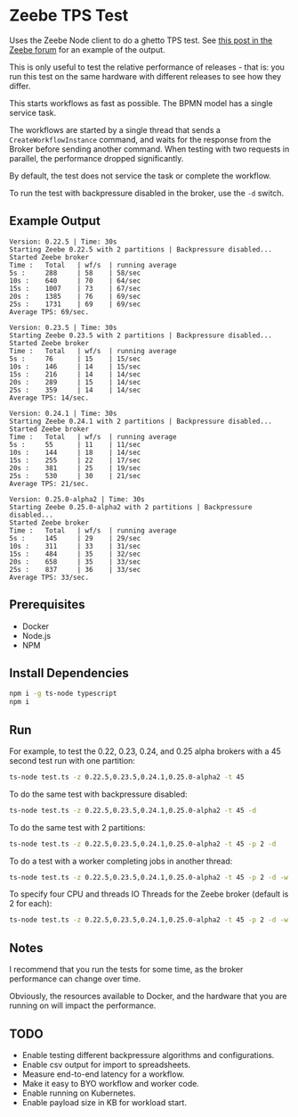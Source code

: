 # Zeebe TPS Test

Uses the Zeebe Node client to do a ghetto TPS test. See [this post in the Zeebe forum](https://forum.zeebe.io/t/whats-the-broker-ratelimit-strategy/1370/2) for an example of the output.

This is only useful to test the relative performance of releases - that is: you run this test on the same hardware with different releases to see how they differ.

This starts workflows as fast as possible. The BPMN model has a single service task.

The workflows are started by a single thread that sends a `CreateWorkflowInstance` command, and waits for the response from the Broker before sending another command. When testing with two requests in parallel, the performance dropped significantly.

By default, the test does not service the task or complete the workflow.

To run the test with backpressure disabled in the broker, use the `-d` switch.

## Example Output

```
Version: 0.22.5 | Time: 30s
Starting Zeebe 0.22.5 with 2 partitions | Backpressure disabled...
Started Zeebe broker
Time :   Total   | wf/s  | running average
5s :     288     | 58    | 58/sec
10s :    640     | 70    | 64/sec
15s :    1007    | 73    | 67/sec
20s :    1385    | 76    | 69/sec
25s :    1731    | 69    | 69/sec
Average TPS: 69/sec.

Version: 0.23.5 | Time: 30s
Starting Zeebe 0.23.5 with 2 partitions | Backpressure disabled...
Started Zeebe broker
Time :   Total   | wf/s  | running average
5s :     76      | 15    | 15/sec
10s :    146     | 14    | 15/sec
15s :    216     | 14    | 14/sec
20s :    289     | 15    | 14/sec
25s :    359     | 14    | 14/sec
Average TPS: 14/sec.

Version: 0.24.1 | Time: 30s
Starting Zeebe 0.24.1 with 2 partitions | Backpressure disabled...
Started Zeebe broker
Time :   Total   | wf/s  | running average
5s :     55      | 11    | 11/sec
10s :    144     | 18    | 14/sec
15s :    255     | 22    | 17/sec
20s :    381     | 25    | 19/sec
25s :    530     | 30    | 21/sec
Average TPS: 21/sec.

Version: 0.25.0-alpha2 | Time: 30s
Starting Zeebe 0.25.0-alpha2 with 2 partitions | Backpressure disabled...
Started Zeebe broker
Time :   Total   | wf/s  | running average
5s :     145     | 29    | 29/sec
10s :    311     | 33    | 31/sec
15s :    484     | 35    | 32/sec
20s :    658     | 35    | 33/sec
25s :    837     | 36    | 33/sec
Average TPS: 33/sec.
```

## Prerequisites

* Docker
* Node.js
* NPM 

## Install Dependencies

```bash
npm i -g ts-node typescript
npm i
```

## Run

For example, to test the 0.22, 0.23, 0.24, and 0.25 alpha brokers with a 45 second test run with one partition: 

```bash
ts-node test.ts -z 0.22.5,0.23.5,0.24.1,0.25.0-alpha2 -t 45
```

To do the same test with backpressure disabled: 

```bash
ts-node test.ts -z 0.22.5,0.23.5,0.24.1,0.25.0-alpha2 -t 45 -d
```

To do the same test with 2 partitions: 

```bash 
ts-node test.ts -z 0.22.5,0.23.5,0.24.1,0.25.0-alpha2 -t 45 -p 2 -d
```

To do a test with a worker completing jobs in another thread:

```bash
ts-node test.ts -z 0.22.5,0.23.5,0.24.1,0.25.0-alpha2 -t 45 -p 2 -d -w
```

To specify four CPU and threads IO Threads for the Zeebe broker (default is 2 for each):

```bash
ts-node test.ts -z 0.22.5,0.23.5,0.24.1,0.25.0-alpha2 -t 45 -p 2 -d -w -c 4 -i 3
```

## Notes

I recommend that you run the tests for some time, as the broker performance can change over time.

Obviously, the resources available to Docker, and the hardware that you are running on will impact the performance.

## TODO

* Enable testing different backpressure algorithms and configurations.
* Enable csv output for import to spreadsheets.
* Measure end-to-end latency for a workflow.
* Make it easy to BYO workflow and worker code.
* Enable running on Kubernetes.
* Enable payload size in KB for workload start.
